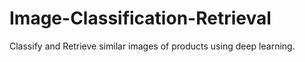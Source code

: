 # Image-Classification-Retrieval
Classify and Retrieve similar images of products using deep learning. 
